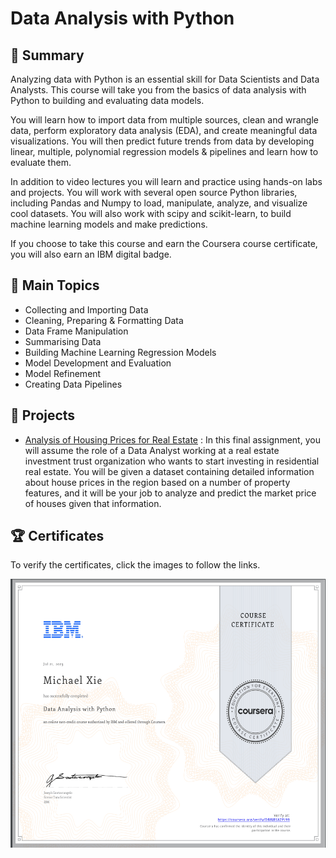 # Data Analysis with Python

## 📄 Summary 
Analyzing data with Python is an essential skill for Data Scientists and Data Analysts. This course will take you from the basics of data analysis with Python to building and evaluating data models.  

You will learn how to import data from multiple sources, clean and wrangle data, perform exploratory data analysis (EDA), and create meaningful data visualizations. You will then predict future trends from data by developing linear, multiple, polynomial regression models & pipelines and learn how to evaluate them.  

In addition to video lectures you will learn and practice using hands-on labs and projects. You will work with several open source Python libraries, including Pandas and Numpy to load, manipulate, analyze, and visualize cool datasets. You will also work with scipy and scikit-learn, to build machine learning models and make predictions.  

If you choose to take this course and earn the Coursera course certificate, you will also earn an IBM digital badge.



## 📑 Main Topics 
- Collecting and Importing Data
- Cleaning, Preparing & Formatting Data
- Data Frame Manipulation
- Summarising Data
- Building Machine Learning Regression Models
- Model Development and Evaluation
- Model Refinement
- Creating Data Pipelines

## 📑 Projects
- [Analysis of Housing Prices for Real Estate](Data%20Analysis%20with%20Python/Week%206/House_Sales_in_King_Count_USA.ipynb) :
In this final assignment, you will assume the role of a Data Analyst working at a real estate investment trust organization who wants to start investing in residential real estate. You will be given a dataset containing detailed information about house prices in the region based on a number of property features, and it will be your job to analyze and predict the market price of houses given that information.



## 🏆 Certificates 
To verify the certificates, click the images to follow the links.



<p align="middle">
  <a href="https://coursera.org/share/c6d7c3f8e936e7b63dcaaf6827f263e4"><img src="Certificate.png" height="430"></a>

</p>